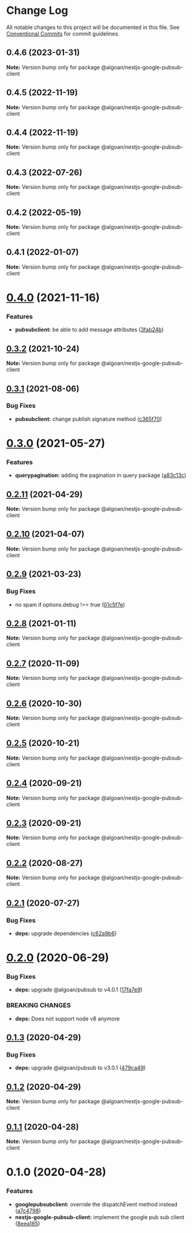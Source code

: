 # Change Log

All notable changes to this project will be documented in this file.
See [Conventional Commits](https://conventionalcommits.org) for commit guidelines.

## 0.4.6 (2023-01-31)

**Note:** Version bump only for package @algoan/nestjs-google-pubsub-client





## 0.4.5 (2022-11-19)

**Note:** Version bump only for package @algoan/nestjs-google-pubsub-client





## 0.4.4 (2022-11-19)

**Note:** Version bump only for package @algoan/nestjs-google-pubsub-client





## 0.4.3 (2022-07-26)

**Note:** Version bump only for package @algoan/nestjs-google-pubsub-client





## 0.4.2 (2022-05-19)

**Note:** Version bump only for package @algoan/nestjs-google-pubsub-client





## 0.4.1 (2022-01-07)

**Note:** Version bump only for package @algoan/nestjs-google-pubsub-client





# [0.4.0](https://github.com/algoan/nestjs-components/compare/@algoan/nestjs-google-pubsub-client@0.3.2...@algoan/nestjs-google-pubsub-client@0.4.0) (2021-11-16)


### Features

* **pubsubclient:** be able to add message attributes ([3fab24b](https://github.com/algoan/nestjs-components/commit/3fab24b7a327ae3fb5d83f2d098f77c3ef32cfec))





## [0.3.2](https://github.com/algoan/nestjs-components/compare/@algoan/nestjs-google-pubsub-client@0.3.1...@algoan/nestjs-google-pubsub-client@0.3.2) (2021-10-24)

**Note:** Version bump only for package @algoan/nestjs-google-pubsub-client





## [0.3.1](https://github.com/algoan/nestjs-components/compare/@algoan/nestjs-google-pubsub-client@0.3.0...@algoan/nestjs-google-pubsub-client@0.3.1) (2021-08-06)


### Bug Fixes

* **pubsubclient:** change publish signature method ([c365f70](https://github.com/algoan/nestjs-components/commit/c365f7013a4644e782963025c88cc0d093bcdfe0))





# [0.3.0](https://github.com/algoan/nestjs-components/compare/@algoan/nestjs-google-pubsub-client@0.2.11...@algoan/nestjs-google-pubsub-client@0.3.0) (2021-05-27)


### Features

* **querypagination:** adding the pagination in query package ([a83c13c](https://github.com/algoan/nestjs-components/commit/a83c13c71929eefef32903bab076ceb624128057))





## [0.2.11](https://github.com/algoan/nestjs-components/compare/@algoan/nestjs-google-pubsub-client@0.2.10...@algoan/nestjs-google-pubsub-client@0.2.11) (2021-04-29)

**Note:** Version bump only for package @algoan/nestjs-google-pubsub-client





## [0.2.10](https://github.com/algoan/nestjs-components/compare/@algoan/nestjs-google-pubsub-client@0.2.9...@algoan/nestjs-google-pubsub-client@0.2.10) (2021-04-07)

**Note:** Version bump only for package @algoan/nestjs-google-pubsub-client





## [0.2.9](https://github.com/algoan/nestjs-components/compare/@algoan/nestjs-google-pubsub-client@0.2.8...@algoan/nestjs-google-pubsub-client@0.2.9) (2021-03-23)


### Bug Fixes

* no spam if options.debug !== true ([01c5f7e](https://github.com/algoan/nestjs-components/commit/01c5f7e981d75efde073aa9b268f936e9438f9c6))





## [0.2.8](https://github.com/algoan/nestjs-components/compare/@algoan/nestjs-google-pubsub-client@0.2.7...@algoan/nestjs-google-pubsub-client@0.2.8) (2021-01-11)

**Note:** Version bump only for package @algoan/nestjs-google-pubsub-client





## [0.2.7](https://github.com/algoan/nestjs-components/compare/@algoan/nestjs-google-pubsub-client@0.2.6...@algoan/nestjs-google-pubsub-client@0.2.7) (2020-11-09)

**Note:** Version bump only for package @algoan/nestjs-google-pubsub-client





## [0.2.6](https://github.com/algoan/nestjs-components/compare/@algoan/nestjs-google-pubsub-client@0.2.5...@algoan/nestjs-google-pubsub-client@0.2.6) (2020-10-30)

**Note:** Version bump only for package @algoan/nestjs-google-pubsub-client





## [0.2.5](https://github.com/algoan/nestjs-components/compare/@algoan/nestjs-google-pubsub-client@0.2.4...@algoan/nestjs-google-pubsub-client@0.2.5) (2020-10-21)

**Note:** Version bump only for package @algoan/nestjs-google-pubsub-client





## [0.2.4](https://github.com/algoan/nestjs-components/compare/@algoan/nestjs-google-pubsub-client@0.2.3...@algoan/nestjs-google-pubsub-client@0.2.4) (2020-09-21)

**Note:** Version bump only for package @algoan/nestjs-google-pubsub-client





## [0.2.3](https://github.com/algoan/nestjs-components/compare/@algoan/nestjs-google-pubsub-client@0.2.2...@algoan/nestjs-google-pubsub-client@0.2.3) (2020-09-21)

**Note:** Version bump only for package @algoan/nestjs-google-pubsub-client





## [0.2.2](https://github.com/algoan/nestjs-components/compare/@algoan/nestjs-google-pubsub-client@0.2.1...@algoan/nestjs-google-pubsub-client@0.2.2) (2020-08-27)

**Note:** Version bump only for package @algoan/nestjs-google-pubsub-client





## [0.2.1](https://github.com/algoan/nestjs-components/compare/@algoan/nestjs-google-pubsub-client@0.2.0...@algoan/nestjs-google-pubsub-client@0.2.1) (2020-07-27)


### Bug Fixes

* **deps:** upgrade dependencies ([c62a9b6](https://github.com/algoan/nestjs-components/commit/c62a9b6f9cf84ffe1794c3f9cd60cd98cb68e044))





# [0.2.0](https://github.com/algoan/nestjs-components/compare/@algoan/nestjs-google-pubsub-client@0.1.3...@algoan/nestjs-google-pubsub-client@0.2.0) (2020-06-29)


### Bug Fixes

* **deps:** upgrade @algoan/pubsub to v4.0.1 ([17fa7e9](https://github.com/algoan/nestjs-components/commit/17fa7e9fcbf327856ced5bdb430a7493fe4852bb))


### BREAKING CHANGES

* **deps:** Does not support node v8 anymore





## [0.1.3](https://github.com/algoan/nestjs-components/compare/@algoan/nestjs-google-pubsub-client@0.1.2...@algoan/nestjs-google-pubsub-client@0.1.3) (2020-04-29)


### Bug Fixes

* **deps:** upgrade @algoan/pubsub to v3.0.1 ([479ca49](https://github.com/algoan/nestjs-components/commit/479ca490bc265ce08c5b4a8f80d12f8e8afd226f))





## [0.1.2](https://github.com/algoan/nestjs-components/compare/@algoan/nestjs-google-pubsub-client@0.1.1...@algoan/nestjs-google-pubsub-client@0.1.2) (2020-04-29)

**Note:** Version bump only for package @algoan/nestjs-google-pubsub-client





## [0.1.1](https://github.com/algoan/nestjs-components/compare/@algoan/nestjs-google-pubsub-client@0.1.0...@algoan/nestjs-google-pubsub-client@0.1.1) (2020-04-28)

**Note:** Version bump only for package @algoan/nestjs-google-pubsub-client





# 0.1.0 (2020-04-28)


### Features

* **googlepubsubclient:** override the dispatchEvent method instead ([a7c4798](https://github.com/algoan/nestjs-components/commit/a7c47988f8ccf83bb5af457a4230bcf85ecc75ae))
* **nestjs-google-pubsub-client:** implement the google pub sub client ([8eea185](https://github.com/algoan/nestjs-components/commit/8eea185877dcde8f525657131b63ff2d6d7865e0))
